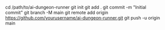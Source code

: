 cd /path/to/ai-dungeon-runner
git init
git add .
git commit -m "Initial commit"
git branch -M main
git remote add origin https://github.com/yourusername/ai-dungeon-runner.git
git push -u origin main

